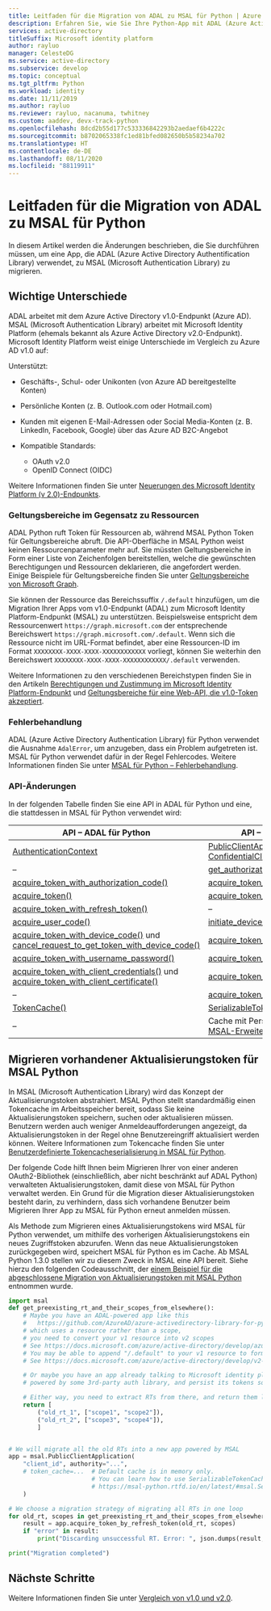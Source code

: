 ```yaml
---
title: Leitfaden für die Migration von ADAL zu MSAL für Python | Azure
description: Erfahren Sie, wie Sie Ihre Python-App mit ADAL (Azure Active Directory Authentication Library) zu MSAL (Microsoft Authentication Library) für Python migrieren.
services: active-directory
titleSuffix: Microsoft identity platform
author: rayluo
manager: CelesteDG
ms.service: active-directory
ms.subservice: develop
ms.topic: conceptual
ms.tgt_pltfrm: Python
ms.workload: identity
ms.date: 11/11/2019
ms.author: rayluo
ms.reviewer: rayluo, nacanuma, twhitney
ms.custom: aaddev, devx-track-python
ms.openlocfilehash: 8dcd2b55d177c533336842293b2aedaef6b4222c
ms.sourcegitcommit: b8702065338fc1ed81bfed082650b5b58234a702
ms.translationtype: HT
ms.contentlocale: de-DE
ms.lasthandoff: 08/11/2020
ms.locfileid: "88119911"
---
```

# <a name="adal-to-msal-migration-guide-for-python"></a>Leitfaden für die Migration von ADAL zu MSAL für Python

In diesem Artikel werden die Änderungen beschrieben, die Sie durchführen müssen, um eine App, die ADAL (Azure Active Directory Authentification Library) verwendet, zu MSAL (Microsoft Authentication Library) zu migrieren.

## <a name="difference-highlights"></a>Wichtige Unterschiede

ADAL arbeitet mit dem Azure Active Directory v1.0-Endpunkt (Azure AD). MSAL (Microsoft Authentication Library) arbeitet mit Microsoft Identity Platform (ehemals bekannt als Azure Active Directory v2.0-Endpunkt). Microsoft Identity Platform weist einige Unterschiede im Vergleich zu Azure AD v1.0 auf:

Unterstützt:
  - Geschäfts-, Schul- oder Unikonten (von Azure AD bereitgestellte Konten)
  - Persönliche Konten (z. B. Outlook.com oder Hotmail.com)
  - Kunden mit eigenen E-Mail-Adressen oder Social Media-Konten (z. B. LinkedIn, Facebook, Google) über das Azure AD B2C-Angebot

- Kompatible Standards:
  - OAuth v2.0
  - OpenID Connect (OIDC)

Weitere Informationen finden Sie unter [Neuerungen des Microsoft Identity Platform (v 2.0)-Endpunkts](../azuread-dev/azure-ad-endpoint-comparison.md).

### <a name="scopes-not-resources"></a>Geltungsbereiche im Gegensatz zu Ressourcen

ADAL Python ruft Token für Ressourcen ab, während MSAL Python Token für Geltungsbereiche abruft. Die API-Oberfläche in MSAL Python weist keinen Ressourcenparameter mehr auf. Sie müssten Geltungsbereiche in Form einer Liste von Zeichenfolgen bereitstellen, welche die gewünschten Berechtigungen und Ressourcen deklarieren, die angefordert werden. Einige Beispiele für Geltungsbereiche finden Sie unter [Geltungsbereiche von Microsoft Graph](/graph/permissions-reference).

Sie können der Ressource das Bereichssuffix `/.default` hinzufügen, um die Migration Ihrer Apps vom v1.0-Endpunkt (ADAL) zum Microsoft Identity Platform-Endpunkt (MSAL) zu unterstützen. Beispielsweise entspricht dem Ressourcenwert `https://graph.microsoft.com` der entsprechende Bereichswert `https://graph.microsoft.com/.default`.  Wenn sich die Ressource nicht im URL-Format befindet, aber eine Ressourcen-ID im Format `XXXXXXXX-XXXX-XXXX-XXXXXXXXXXXX` vorliegt, können Sie weiterhin den Bereichswert `XXXXXXXX-XXXX-XXXX-XXXXXXXXXXXX/.default` verwenden.

Weitere Informationen zu den verschiedenen Bereichstypen finden Sie in den Artikeln [Berechtigungen und Zustimmung im Microsoft Identity Platform-Endpunkt](./v2-permissions-and-consent.md) und [Geltungsbereiche für eine Web-API, die v1.0-Token akzeptiert](./msal-v1-app-scopes.md).

### <a name="error-handling"></a>Fehlerbehandlung

ADAL (Azure Active Directory Authentication Library) für Python verwendet die Ausnahme `AdalError`, um anzugeben, dass ein Problem aufgetreten ist. MSAL für Python verwendet dafür in der Regel Fehlercodes. Weitere Informationen finden Sie unter [MSAL für Python – Fehlerbehandlung](./msal-handling-exceptions.md?tabs=python).

### <a name="api-changes"></a>API-Änderungen

In der folgenden Tabelle finden Sie eine API in ADAL für Python und eine, die stattdessen in MSAL für Python verwendet wird:

| API – ADAL für Python  | API – MSAL für Python |
| ------------------- | ---------------------------------- |
| [AuthenticationContext](https://adal-python.readthedocs.io/en/latest/#adal.AuthenticationContext)  | [PublicClientApplication or ConfidentialClientApplication](https://msal-python.readthedocs.io/en/latest/#msal.ClientApplication.__init__)  |
| –  | [get_authorization_request_url()](https://msal-python.readthedocs.io/en/latest/#msal.ClientApplication.get_authorization_request_url)  |
| [acquire_token_with_authorization_code()](https://adal-python.readthedocs.io/en/latest/#adal.AuthenticationContext.acquire_token_with_authorization_code) | [acquire_token_by_authorization_code()](https://msal-python.readthedocs.io/en/latest/#msal.ClientApplication.acquire_token_by_authorization_code) |
| [acquire_token()](https://adal-python.readthedocs.io/en/latest/#adal.AuthenticationContext.acquire_token) | [acquire_token_silent()](https://msal-python.readthedocs.io/en/latest/#msal.ClientApplication.acquire_token_silent) |
| [acquire_token_with_refresh_token()](https://adal-python.readthedocs.io/en/latest/#adal.AuthenticationContext.acquire_token_with_refresh_token) | – |
| [acquire_user_code()](https://adal-python.readthedocs.io/en/latest/#adal.AuthenticationContext.acquire_user_code) | [initiate_device_flow()](https://msal-python.readthedocs.io/en/latest/#msal.PublicClientApplication.initiate_device_flow) |
| [acquire_token_with_device_code()](https://adal-python.readthedocs.io/en/latest/#adal.AuthenticationContext.acquire_token_with_device_code) und [cancel_request_to_get_token_with_device_code()](https://adal-python.readthedocs.io/en/latest/#adal.AuthenticationContext.cancel_request_to_get_token_with_device_code) | [acquire_token_by_device_flow()](https://msal-python.readthedocs.io/en/latest/#msal.PublicClientApplication.acquire_token_by_device_flow) |
| [acquire_token_with_username_password()](https://adal-python.readthedocs.io/en/latest/#adal.AuthenticationContext.acquire_token_with_username_password) | [acquire_token_by_username_password()](https://msal-python.readthedocs.io/en/latest/#msal.PublicClientApplication.acquire_token_by_username_password) |
| [acquire_token_with_client_credentials()](https://adal-python.readthedocs.io/en/latest/#adal.AuthenticationContext.acquire_token_with_client_credentials) und [acquire_token_with_client_certificate()](https://adal-python.readthedocs.io/en/latest/#adal.AuthenticationContext.acquire_token_with_client_certificate) | [acquire_token_for_client()](https://msal-python.readthedocs.io/en/latest/#msal.ConfidentialClientApplication.acquire_token_for_client) |
| – | [acquire_token_on_behalf_of()](https://msal-python.readthedocs.io/en/latest/#msal.ConfidentialClientApplication.acquire_token_on_behalf_of) |
| [TokenCache()](https://adal-python.readthedocs.io/en/latest/#adal.TokenCache) | [SerializableTokenCache()](https://msal-python.readthedocs.io/en/latest/#msal.SerializableTokenCache) |
| – | Cache mit Persistenz, verfügbar über [MSAL-Erweiterungen](https://github.com/marstr/original-microsoft-authentication-extensions-for-python) |

## <a name="migrate-existing-refresh-tokens-for-msal-python"></a>Migrieren vorhandener Aktualisierungstoken für MSAL Python

In MSAL (Microsoft Authentication Library) wird das Konzept der Aktualisierungstoken abstrahiert. MSAL Python stellt standardmäßig einen Tokencache im Arbeitsspeicher bereit, sodass Sie keine Aktualisierungstoken speichern, suchen oder aktualisieren müssen. Benutzern werden auch weniger Anmeldeaufforderungen angezeigt, da Aktualisierungstoken in der Regel ohne Benutzereingriff aktualisiert werden können. Weitere Informationen zum Tokencache finden Sie unter [Benutzerdefinierte Tokencacheserialisierung in MSAL für Python](msal-python-token-cache-serialization.md).

Der folgende Code hilft Ihnen beim Migrieren Ihrer von einer anderen OAuth2-Bibliothek (einschließlich, aber nicht beschränkt auf ADAL Python) verwalteten Aktualisierungstoken, damit diese von MSAL für Python verwaltet werden. Ein Grund für die Migration dieser Aktualisierungstoken besteht darin, zu verhindern, dass sich vorhandene Benutzer beim Migrieren Ihrer App zu MSAL für Python erneut anmelden müssen.

Als Methode zum Migrieren eines Aktualisierungstokens wird MSAL für Python verwendet, um mithilfe des vorherigen Aktualisierungstokens ein neues Zugriffstoken abzurufen. Wenn das neue Aktualisierungstoken zurückgegeben wird, speichert MSAL für Python es im Cache.
Ab MSAL Python 1.3.0 stellen wir zu diesem Zweck in MSAL eine API bereit.
Siehe hierzu den folgenden Codeausschnitt, der [einem Beispiel für die abgeschlossene Migration von Aktualisierungstoken mit MSAL Python](https://github.com/AzureAD/microsoft-authentication-library-for-python/blob/1.3.0/sample/migrate_rt.py#L28-L67) entnommen wurde.

```python
import msal
def get_preexisting_rt_and_their_scopes_from_elsewhere():
    # Maybe you have an ADAL-powered app like this
    #   https://github.com/AzureAD/azure-activedirectory-library-for-python/blob/1.2.3/sample/device_code_sample.py#L72
    # which uses a resource rather than a scope,
    # you need to convert your v1 resource into v2 scopes
    # See https://docs.microsoft.com/azure/active-directory/develop/azure-ad-endpoint-comparison#scopes-not-resources
    # You may be able to append "/.default" to your v1 resource to form a scope
    # See https://docs.microsoft.com/azure/active-directory/develop/v2-permissions-and-consent#the-default-scope

    # Or maybe you have an app already talking to Microsoft identity platform v2,
    # powered by some 3rd-party auth library, and persist its tokens somehow.

    # Either way, you need to extract RTs from there, and return them like this.
    return [
        ("old_rt_1", ["scope1", "scope2"]),
        ("old_rt_2", ["scope3", "scope4"]),
        ]


# We will migrate all the old RTs into a new app powered by MSAL
app = msal.PublicClientApplication(
    "client_id", authority="...",
    # token_cache=...  # Default cache is in memory only.
                       # You can learn how to use SerializableTokenCache from
                       # https://msal-python.rtfd.io/en/latest/#msal.SerializableTokenCache
    )

# We choose a migration strategy of migrating all RTs in one loop
for old_rt, scopes in get_preexisting_rt_and_their_scopes_from_elsewhere():
    result = app.acquire_token_by_refresh_token(old_rt, scopes)
    if "error" in result:
        print("Discarding unsuccessful RT. Error: ", json.dumps(result, indent=2))

print("Migration completed")
```


## <a name="next-steps"></a>Nächste Schritte

Weitere Informationen finden Sie unter [Vergleich von v1.0 und v2.0](../azuread-dev/azure-ad-endpoint-comparison.md).